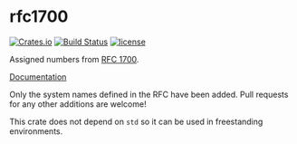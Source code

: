 # rfc1700

[![Crates.io](https://img.shields.io/crates/v/rfc1700.svg)](https://crates.io/crates/rfc1700)
[![Build Status](https://travis-ci.org/dylanmckay/rfc1700.svg?branch=master)](https://travis-ci.org/dylanmckay/rfc1700)
[![license](https://img.shields.io/github/license/dylanmckay/rfc1700.svg)]()

Assigned numbers from [RFC 1700](https://www.ietf.org/rfc/rfc1700.txt).

[Documentation](https://docs.rs/rfc1700)

Only the system names defined in the RFC have been added. Pull requests for
any other additions are welcome!

This crate does not depend on `std` so it can be used in freestanding environments.

